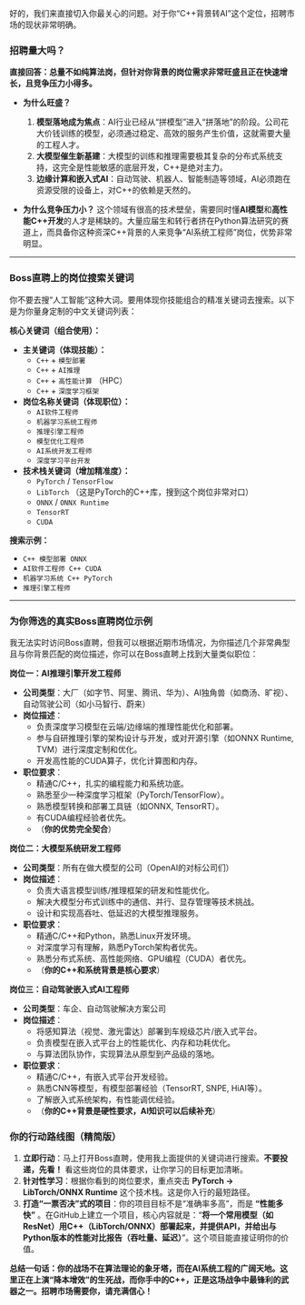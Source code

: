 好的，我们来直接切入你最关心的问题。对于你“C++背景转AI”这个定位，招聘市场的现状非常明确。

### 招聘量大吗？

**直接回答：总量不如纯算法岗，但针对你背景的岗位需求非常旺盛且正在快速增长，且竞争压力小得多。**

*   **为什么旺盛？**
    1.  **模型落地成为焦点**：AI行业已经从“拼模型”进入“拼落地”的阶段。公司花大价钱训练的模型，必须通过稳定、高效的服务产生价值，这就需要大量的工程人才。
    2.  **大模型催生新基建**：大模型的训练和推理需要极其复杂的分布式系统支持，这完全是性能敏感的底层开发，C++是绝对主力。
    3.  **边缘计算和嵌入式AI**：自动驾驶、机器人、智能制造等领域，AI必须跑在资源受限的设备上，对C++的依赖是天然的。

*   **为什么竞争压力小？**
    这个领域有很高的技术壁垒，需要同时懂**AI模型**和**高性能C++开发**的人才是稀缺的。大量应届生和转行者挤在Python算法研究的赛道上，而具备你这种资深C++背景的人来竞争“AI系统工程师”岗位，优势非常明显。

---

### Boss直聘上的岗位搜索关键词

你不要去搜“人工智能”这种大词。要用体现你技能组合的精准关键词去搜索。以下是为你量身定制的中文关键词列表：

**核心关键词（组合使用）：**

*   **主关键词（体现技能）：**
    *   `C++` + `模型部署`
    *   `C++` + `AI推理`
    *   `C++` + `高性能计算` （HPC）
    *   `C++` + `深度学习框架`
*   **岗位名称关键词（体现职位）：**
    *   `AI软件工程师`
    *   `机器学习系统工程师`
    *   `推理引擎工程师`
    *   `模型优化工程师`
    *   `AI系统开发工程师`
    *   `深度学习平台开发`
*   **技术栈关键词（增加精准度）：**
    *   `PyTorch` / `TensorFlow`
    *   `LibTorch` （这是PyTorch的C++库，搜到这个岗位非常对口）
    *   `ONNX` / `ONNX Runtime`
    *   `TensorRT`
    *   `CUDA`

**搜索示例：**
*   `C++ 模型部署 ONNX`
*   `AI软件工程师 C++ CUDA`
*   `机器学习系统 C++ PyTorch`
*   `推理引擎工程师`

---

### 为你筛选的真实Boss直聘岗位示例

我无法实时访问Boss直聘，但我可以根据近期市场情况，为你描述几个非常典型且与你背景匹配的岗位描述，你可以在Boss直聘上找到大量类似职位：

**岗位一：AI推理引擎开发工程师**

*   **公司类型**：大厂（如字节、阿里、腾讯、华为）、AI独角兽（如商汤、旷视）、自动驾驶公司（如小马智行、蔚来）
*   **岗位描述**：
    *   负责深度学习模型在云端/边缘端的推理性能优化和部署。
    *   参与自研推理引擎的架构设计与开发，或对开源引擎（如ONNX Runtime, TVM）进行深度定制和优化。
    *   开发高性能的CUDA算子，优化计算图和内存。
*   **职位要求**：
    *   精通C/C++，扎实的编程能力和系统功底。
    *   熟悉至少一种深度学习框架（PyTorch/TensorFlow）。
    *   熟悉模型转换和部署工具链（如ONNX, TensorRT）。
    *   有CUDA编程经验者优先。
    *   （**你的优势完全契合**）

**岗位二：大模型系统研发工程师**

*   **公司类型**：所有在做大模型的公司（OpenAI的对标公司们）
*   **岗位描述**：
    *   负责大语言模型训练/推理框架的研发和性能优化。
    *   解决大模型分布式训练中的通信、并行、显存管理等技术挑战。
    *   设计和实现高吞吐、低延迟的大模型推理服务。
*   **职位要求**：
    *   精通C/C++和Python，熟悉Linux开发环境。
    *   对深度学习有理解，熟悉PyTorch架构者优先。
    *   熟悉分布式系统、高性能网络、GPU编程（CUDA）者优先。
    *   （**你的C++和系统背景是核心要求**）

**岗位三：自动驾驶嵌入式AI工程师**

*   **公司类型**：车企、自动驾驶解决方案公司
*   **岗位描述**：
    *   将感知算法（视觉、激光雷达）部署到车规级芯片/嵌入式平台。
    *   负责模型在嵌入式平台上的性能优化、内存和功耗优化。
    *   与算法团队协作，实现算法从原型到产品级的落地。
*   **职位要求**：
    *   精通C/C++，有嵌入式平台开发经验。
    *   熟悉CNN等模型，有模型部署经验（TensorRT, SNPE, HiAI等）。
    *   了解嵌入式系统架构，有性能调优经验。
    *   （**你的C++背景是硬性要求，AI知识可以后续补充**）

### 你的行动路线图（精简版）

1.  **立即行动**：马上打开Boss直聘，使用我上面提供的关键词进行搜索。**不要投递，先看！** 看这些岗位的具体要求，让你学习的目标更加清晰。
2.  **针对性学习**：根据你看到的岗位要求，重点突击 **PyTorch -> LibTorch/ONNX Runtime** 这个技术栈。这是你入行的最短路径。
3.  **打造“一票否决”式的项目**：你的项目目标不是“准确率多高”，而是 **“性能多快”** 。在GitHub上建立一个项目，核心内容就是：“**将一个常用模型（如ResNet）用C++（LibTorch/ONNX）部署起来，并提供API，并给出与Python版本的性能对比报告（吞吐量、延迟）**”。这个项目能直接证明你的价值。

**总结一句话：你的战场不在算法理论的象牙塔，而在AI系统工程的广阔天地。这里正在上演“降本增效”的生死战，而你手中的C++，正是这场战争中最锋利的武器之一。招聘市场需要你，请充满信心！**